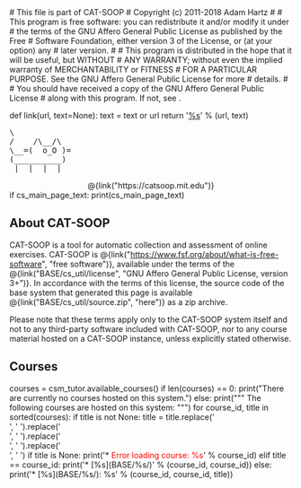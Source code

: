 <python>
# This file is part of CAT-SOOP
# Copyright (c) 2011-2018 Adam Hartz <hz@mit.edu>
#
# This program is free software: you can redistribute it and/or modify it under
# the terms of the GNU Affero General Public License as published by the Free
# Software Foundation, either version 3 of the License, or (at your option) any
# later version.
#
# This program is distributed in the hope that it will be useful, but WITHOUT
# ANY WARRANTY; without even the implied warranty of MERCHANTABILITY or FITNESS
# FOR A PARTICULAR PURPOSE.  See the GNU Affero General Public License for more
# details.
#
# You should have received a copy of the GNU Affero General Public License
# along with this program.  If not, see <http://www.gnu.org/licenses/>.

def link(url, text=None):
    text = text or url
    return '<a href="%s" target="_blank">%s</a>' % (url, text)
</python>

<pre class="catsooplogo">
\            
/    /\__/\  
\__=(  o_O )=
(__________) 
 |_ |_ |_ |_ 
</pre>

<center>
@{link("https://catsoop.mit.edu")}
</center>

<python>
if cs_main_page_text:
    print(cs_main_page_text)
</python>

## About CAT-SOOP

CAT-SOOP is a tool for automatic collection and assessment of online exercises.
CAT-SOOP is @{link("https://www.fsf.org/about/what-is-free-software", "free software")},
available under the terms of the
@{link("BASE/cs_util/license", "GNU Affero General Public License, version 3+")}.
In accordance with the terms of this license, the source code of the base
system that generated this page is available @{link("BASE/cs_util/source.zip",
"here")} as a zip archive.

Please note that these terms apply only to the CAT-SOOP system itself and
not to any third-party software included with CAT-SOOP, nor to any course
material hosted on a CAT-SOOP instance, unless explicitly stated otherwise.

## Courses

<python>
courses = csm_tutor.available_courses()
if len(courses) == 0:
    print("There are currently no courses hosted on this system.")
else:
    print("""
The following courses are hosted on this system:
""")
    for course_id, title in sorted(courses):
        if title is not None:
            title = title.replace('<br>', ' ').replace('<br/>', ' ').replace('</br>', ' ').replace('<br />', ' ')
        if title is None:
            print('* <font color="red">Error loading course: %s</font>' % course_id)
        elif title == course_id:
            print('* [%s](BASE/%s/)' % (course_id, course_id))
        else:
            print('* [%s](BASE/%s/): %s' % (course_id, course_id, title))
</python>
